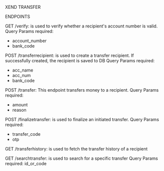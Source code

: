 XEND TRANSFER

ENDPOINTS

GET /verify: is used to verify whether a recipient's account number is valid.
Query Params required:
- account_number
- bank_code

POST /transferrecipient: is used to create a transfer recipient. If successfully created, the recipient is saved to DB
Query Params required:
- acc_name
- acc_num
- bank_code

POST /transfer: This endpoint transfers money to a recipient.
Query Params required:
- amount
- reason

POST /finalizetransfer: is used to finalize an initiated transfer.
Query Params required:
- transfer_code
- otp

GET /transferhistory: is used to fetch the transfer history of a recipient

GET /searchtransfer: is used to search for a specific transfer
Query Params required:
id_or_code